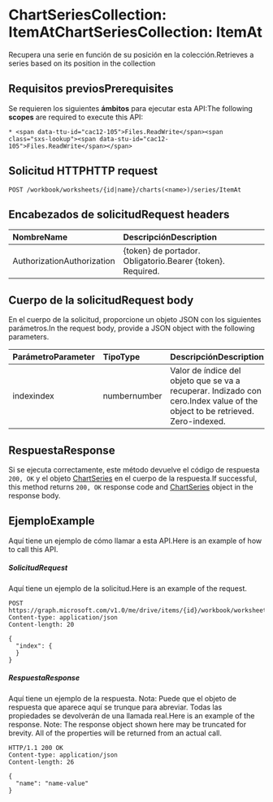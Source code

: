 # <a name="chartseriescollection-itemat"></a><span data-ttu-id="cac12-101">ChartSeriesCollection: ItemAt</span><span class="sxs-lookup"><span data-stu-id="cac12-101">ChartSeriesCollection: ItemAt</span></span>

<span data-ttu-id="cac12-102">Recupera una serie en función de su posición en la colección.</span><span class="sxs-lookup"><span data-stu-id="cac12-102">Retrieves a series based on its position in the collection</span></span>
## <a name="prerequisites"></a><span data-ttu-id="cac12-103">Requisitos previos</span><span class="sxs-lookup"><span data-stu-id="cac12-103">Prerequisites</span></span>
<span data-ttu-id="cac12-104">Se requieren los siguientes **ámbitos** para ejecutar esta API:</span><span class="sxs-lookup"><span data-stu-id="cac12-104">The following **scopes** are required to execute this API:</span></span> 

    * <span data-ttu-id="cac12-105">Files.ReadWrite</span><span class="sxs-lookup"><span data-stu-id="cac12-105">Files.ReadWrite</span></span>

## <a name="http-request"></a><span data-ttu-id="cac12-106">Solicitud HTTP</span><span class="sxs-lookup"><span data-stu-id="cac12-106">HTTP request</span></span>
<!-- { "blockType": "ignored" } -->
```http
POST /workbook/worksheets/{id|name}/charts(<name>)/series/ItemAt

```
## <a name="request-headers"></a><span data-ttu-id="cac12-107">Encabezados de solicitud</span><span class="sxs-lookup"><span data-stu-id="cac12-107">Request headers</span></span>
| <span data-ttu-id="cac12-108">Nombre</span><span class="sxs-lookup"><span data-stu-id="cac12-108">Name</span></span>       | <span data-ttu-id="cac12-109">Descripción</span><span class="sxs-lookup"><span data-stu-id="cac12-109">Description</span></span>|
|:---------------|:----------|
| <span data-ttu-id="cac12-110">Authorization</span><span class="sxs-lookup"><span data-stu-id="cac12-110">Authorization</span></span>  | <span data-ttu-id="cac12-p101">{token} de portador. Obligatorio.</span><span class="sxs-lookup"><span data-stu-id="cac12-p101">Bearer {token}. Required.</span></span> |


## <a name="request-body"></a><span data-ttu-id="cac12-113">Cuerpo de la solicitud</span><span class="sxs-lookup"><span data-stu-id="cac12-113">Request body</span></span>
<span data-ttu-id="cac12-114">En el cuerpo de la solicitud, proporcione un objeto JSON con los siguientes parámetros.</span><span class="sxs-lookup"><span data-stu-id="cac12-114">In the request body, provide a JSON object with the following parameters.</span></span>

| <span data-ttu-id="cac12-115">Parámetro</span><span class="sxs-lookup"><span data-stu-id="cac12-115">Parameter</span></span>    | <span data-ttu-id="cac12-116">Tipo</span><span class="sxs-lookup"><span data-stu-id="cac12-116">Type</span></span>   |<span data-ttu-id="cac12-117">Descripción</span><span class="sxs-lookup"><span data-stu-id="cac12-117">Description</span></span>|
|:---------------|:--------|:----------|
|<span data-ttu-id="cac12-118">index</span><span class="sxs-lookup"><span data-stu-id="cac12-118">index</span></span>|<span data-ttu-id="cac12-119">number</span><span class="sxs-lookup"><span data-stu-id="cac12-119">number</span></span>|<span data-ttu-id="cac12-p102">Valor de índice del objeto que se va a recuperar. Indizado con cero.</span><span class="sxs-lookup"><span data-stu-id="cac12-p102">Index value of the object to be retrieved. Zero-indexed.</span></span>|

## <a name="response"></a><span data-ttu-id="cac12-122">Respuesta</span><span class="sxs-lookup"><span data-stu-id="cac12-122">Response</span></span>

<span data-ttu-id="cac12-123">Si se ejecuta correctamente, este método devuelve el código de respuesta `200, OK` y el objeto [ChartSeries](../resources/chartseries.md) en el cuerpo de la respuesta.</span><span class="sxs-lookup"><span data-stu-id="cac12-123">If successful, this method returns `200, OK` response code and [ChartSeries](../resources/chartseries.md) object in the response body.</span></span>

## <a name="example"></a><span data-ttu-id="cac12-124">Ejemplo</span><span class="sxs-lookup"><span data-stu-id="cac12-124">Example</span></span>
<span data-ttu-id="cac12-125">Aquí tiene un ejemplo de cómo llamar a esta API.</span><span class="sxs-lookup"><span data-stu-id="cac12-125">Here is an example of how to call this API.</span></span>
##### <a name="request"></a><span data-ttu-id="cac12-126">Solicitud</span><span class="sxs-lookup"><span data-stu-id="cac12-126">Request</span></span>
<span data-ttu-id="cac12-127">Aquí tiene un ejemplo de la solicitud.</span><span class="sxs-lookup"><span data-stu-id="cac12-127">Here is an example of the request.</span></span>
<!-- {
  "blockType": "request",
  "name": "chartseriescollection_itemat"
}-->
```http
POST https://graph.microsoft.com/v1.0/me/drive/items/{id}/workbook/worksheets/{id|name}/charts(<name>)/series/ItemAt
Content-type: application/json
Content-length: 20

{
  "index": {
  }
}
```

##### <a name="response"></a><span data-ttu-id="cac12-128">Respuesta</span><span class="sxs-lookup"><span data-stu-id="cac12-128">Response</span></span>
<span data-ttu-id="cac12-p103">Aquí tiene un ejemplo de la respuesta. Nota: Puede que el objeto de respuesta que aparece aquí se trunque para abreviar. Todas las propiedades se devolverán de una llamada real.</span><span class="sxs-lookup"><span data-stu-id="cac12-p103">Here is an example of the response. Note: The response object shown here may be truncated for brevity. All of the properties will be returned from an actual call.</span></span>
<!-- {
  "blockType": "response",
  "truncated": true,
  "@odata.type": "microsoft.graph.chartSeries"
} -->
```http
HTTP/1.1 200 OK
Content-type: application/json
Content-length: 26

{
  "name": "name-value"
}
```

<!-- uuid: 8fcb5dbc-d5aa-4681-8e31-b001d5168d79
2015-10-25 14:57:30 UTC -->
<!-- {
  "type": "#page.annotation",
  "description": "ChartSeriesCollection: ItemAt",
  "keywords": "",
  "section": "documentation",
  "tocPath": ""
}-->